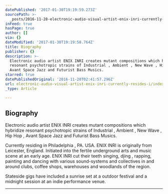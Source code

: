 ```yaml
---
datePublished: '2017-01-30T19:19:59.273Z'
sourcePath: >-
  _posts/2016-11-28-electronic-audio-visual-artist-enix-inri-currently-resides-i.md
inFeed: true
hasPage: true
author: []
via: {}
dateModified: '2017-01-30T19:19:58.764Z'
title: Biography
publisher: {}
description: >-
  Electronic audio artist ENIX INRI creates mutant compositions which hybridize
  resonant psychotropic strains of Industrial , Ambient , New Wave , Hip Hop ,
  Avant Space Jazz and Futurist Bass Musics.
starred: true
datePublishedOriginal: '2016-11-28T02:41:57.296Z'
url: electronic-audio-visual-artist-enix-inri-currently-resides-i/index.html
_type: Article

---
```

## Biography

Electronic audio artist ENIX INRI creates mutant compositions which hybridize resonant psychotropic strains of Industrial , Ambient , New Wave , Hip Hop , Avant Space Jazz and Futurist Bass Musics.

Currently residing in Philadelphia , PA. USA. ENIX INRI is originally from Leicester, England. Initiated into the fertile underground arts and music scene at an early age. ENIX INRI cut their teeth singing, djing , rapping, painting and dancing with various sound-systems and collectives in and around clubs, coffee shops, warehouses and woodlands of the region.

Stateside gigs have included a sunrise set at a outdoor festival and a midnight session at an indie performance venue.

---